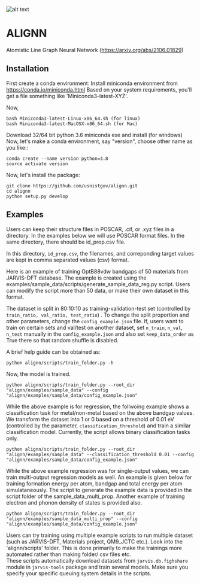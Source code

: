 
![alt text](https://github.com/usnistgov/alignn/actions/workflows/main.yml/badge.svg)
# ALIGNN
Atomistic Line Graph Neural Network (https://arxiv.org/abs/2106.01829)

Installation
-------------------------
First create a conda environment:
Install miniconda environment from https://conda.io/miniconda.html
Based on your system requirements, you'll get a file something like 'Miniconda3-latest-XYZ'.

Now,

```
bash Miniconda3-latest-Linux-x86_64.sh (for linux)
bash Miniconda3-latest-MacOSX-x86_64.sh (for Mac)
```
Download 32/64 bit python 3.6 miniconda exe and install (for windows)
Now, let's make a conda environment, say "version", choose other name as you like::
```
conda create --name version python=3.8
source activate version
```

Now, let's install the package:
```
git clone https://github.com/usnistgov/alignn.git
cd alignn
python setup.py develop
```
Examples
---------
Users can keep their structure files in POSCAR, .cif, or .xyz files in a directory. In the examples below we will use POSCAR format files. In the same directory, there should be id_prop.csv file.

In this directory, `id_prop.csv`, the filenames, and correponding target values are kept in comma separated values (csv) format.

Here is an example of training OptB88vdw bandgaps of 50 materials from JARVIS-DFT database. The example is created using the examples/sample_data/scripts/generate_sample_data_reg.py script. Users can modify the script more than 50 data, or make their own dataset in this format. 

The dataset in split in 80:10:10 as training-validation-test set (controlled by `train_ratio, val_ratio, test_ratio`) . To change the split proportion and other parameters, change the `config_example.json` file. If, users want to train on certain sets and val/test on another dataset, set `n_train`, `n_val`, `n_test` manually in the `config_example.json` and also set `keep_data_order` as True there so that random shuffle is disabled.  

A brief help guide can be obtained as:

```
python alignn/scripts/train_folder.py -h
```

Now, the model is trained.

```
python alignn/scripts/train_folder.py --root_dir "alignn/examples/sample_data" --config "alignn/examples/sample_data/config_example.json"
```

While the above example is for regression, the follwoing example shows a classification task for metal/non-metal based on the above bandgap values. We transform the dataset
into 1 or 0 based on a threshold of 0.01 eV (controlled by the parameter, `classification_threshold`) and train a similar classification model. Currently, the script allows binary classification tasks only.
```
python alignn/scripts/train_folder.py --root_dir "alignn/examples/sample_data" --classification_threshold 0.01 --config "alignn/examples/sample_data/config_example.json"
```


While the above example regression was for single-output values, we can train multi-output regression models as well.
An example is given below for training formation energy per atom, bandgap and total energy per atom simulataneously. The script to generate the example data is provided in the script folder of the sample_data_multi_prop. Another example of training electron and phonon density of states is provided also.
```
python alignn/scripts/train_folder.py --root_dir "alignn/examples/sample_data_multi_prop" --config "alignn/examples/sample_data/config_example.json"
```

Users can try training using multiple example scripts to run multiple dataset (such as JARVIS-DFT, Materials project, QM9_JCTC etc.). Look into the 'alignn/scripts' folder. This is done primarily to make the trainings more automated rather than making folder/ csv files etc.  
These scripts automatically download datasets from `jarvis.db.fighshare` module in `jarvis-tools` package and train several models. Make sure you specify your specific queuing system details in the scripts. 
